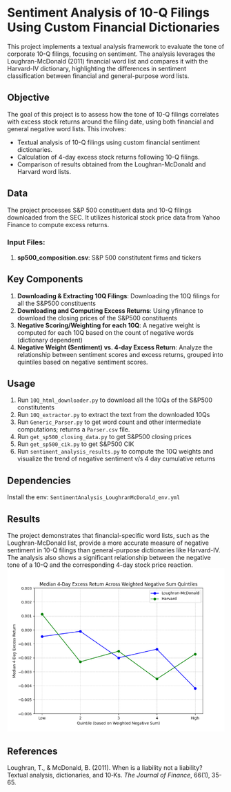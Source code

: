 # Sentiment Analysis of 10-Q Filings Using Custom Financial Dictionaries

This project implements a textual analysis framework to evaluate the tone of corporate 10-Q filings, focusing on sentiment. The analysis leverages the Loughran-McDonald (2011) financial word list and compares it with the Harvard-IV dictionary, highlighting the differences in sentiment classification between financial and general-purpose word lists.

## Objective
The goal of this project is to assess how the tone of 10-Q filings correlates with excess stock returns around the filing date, using both financial and general negative word lists. This involves:
- Textual analysis of 10-Q filings using custom financial sentiment dictionaries.
- Calculation of 4-day excess stock returns following 10-Q filings.
- Comparison of results obtained from the Loughran-McDonald and Harvard word lists.

## Data
The project processes S&P 500 constituent data and 10-Q filings downloaded from the SEC. It utilizes historical stock price data from Yahoo Finance to compute excess returns.

### Input Files:
1. **sp500_composition.csv**: S&P 500 constitutent firms and tickers

## Key Components
1. **Downloading & Extracting 10Q Filings**: Downloading the 10Q filings for all the S&P500 constituents
2. **Downloading and Computing Excess Returns**: Using yfinance to download the closing prices of the S&P500 constituents
3. **Negative Scoring/Weighting for each 10Q**: A negative weight is computed for each 10Q based on the count of negative words (dictionary dependent) 
4. **Negative Weight (Sentiment) vs. 4-day Excess Return**: Analyze the relationship between sentiment scores and excess returns, grouped into quintiles based on negative sentiment scores.

## Usage
1. Run `10Q_html_downloader.py` to download all the 10Qs of the S&P500 constitutents 
2. Run `10Q_extractor.py` to extract the text from the downloaded 10Qs
3. Run `Generic_Parser.py` to get word count and other intermediate computations; returns a `Parser.csv` file.
4. Run `get_sp500_closing_data.py` to get S&P500 closing prices
5. Run `get_sp500_cik.py` to get S&P500 CIK
6. Run `sentiment_analysis_results.py` to compute the 10Q weights and visualize the trend of negative sentiment v/s 4 day cumulative returns

## Dependencies
Install the env: `SentimentAnalysis_LoughranMcDonald_env.yml` 

## Results
The project demonstrates that financial-specific word lists, such as the Loughran-McDonald list, provide a more accurate measure of negative sentiment in 10-Q filings than general-purpose dictionaries like Harvard-IV. The analysis also shows a significant relationship between the negative tone of a 10-Q and the corresponding 4-day stock price reaction.
![Loughran-McDonald vs. Harvard Results](https://github.com/EeshaanAsodekar/10Q-sentiment-analysis-Loughran-McDonald-2011/blob/main/LoughranMcDonald_vs_Harvard.png)

## References
Loughran, T., & McDonald, B. (2011). When is a liability not a liability? Textual analysis, dictionaries, and 10‐Ks. *The Journal of Finance*, 66(1), 35-65.